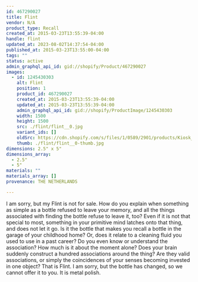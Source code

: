 ```yaml
---
id: 467290027
title: Flint
vendor: N/A
product_type: Recall
created_at: 2015-03-23T13:55:39-04:00
handle: flint
updated_at: 2023-08-02T14:37:54-04:00
published_at: 2015-03-23T13:55:00-04:00
tags: ""
status: active
admin_graphql_api_id: gid://shopify/Product/467290027
images:
  - id: 1245430303
    alt: Flint
    position: 1
    product_id: 467290027
    created_at: 2015-03-23T13:55:39-04:00
    updated_at: 2015-03-23T13:55:39-04:00
    admin_graphql_api_id: gid://shopify/ProductImage/1245430303
    width: 1500
    height: 1500
    src: ./flint/flint__0.jpg
    variant_ids: []
    oldSrc: https://cdn.shopify.com/s/files/1/0589/2901/products/Kiosk_2014_09_781.jpeg?v=1427133339
    thumb: ./flint/flint__0-thumb.jpg
dimensions: 2.5" x 5"
dimensions_array:
  - 2.5"
  - 5"
materials: ""
materials_array: []
provenance: THE NETHERLANDS

---
```


I am sorry, but my Flint is not for sale. How do you explain when something as simple as a bottle refused to leave your memory, and all the things associated with finding the bottle refuse to leave it, too? Even if it is not that special to most, something in your primitive mind latches onto that thing, and does not let it go. Is it the bottle that makes you recall a bottle in the garage of your childhood home? Or, does it relate to a cleaning fluid you used to use in a past career? Do you even know or understand the association? How much is it about the moment alone? Does your brain suddenly construct a hundred associations around the thing? Are they valid associations, or simply the coincidences of your senses becoming invested in one object? That is Flint. I am sorry, but the bottle has changed, so we cannot offer it to you. It is metal polish.